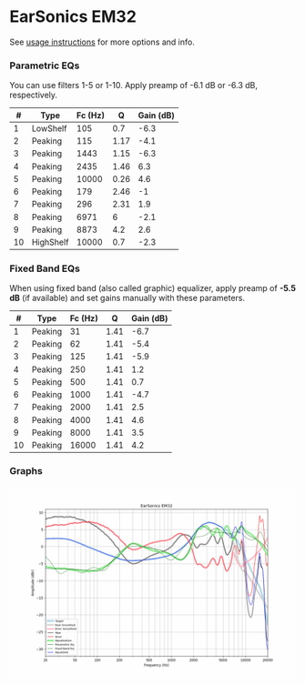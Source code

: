 # EarSonics EM32
See [usage instructions](https://github.com/jaakkopasanen/AutoEq#usage) for more options and info.

### Parametric EQs
You can use filters 1-5 or 1-10. Apply preamp of -6.1 dB or -6.3 dB, respectively.

|   # | Type      |   Fc (Hz) |    Q |   Gain (dB) |
|-----|-----------|-----------|------|-------------|
|   1 | LowShelf  |       105 | 0.7  |        -6.3 |
|   2 | Peaking   |       115 | 1.17 |        -4.1 |
|   3 | Peaking   |      1443 | 1.15 |        -6.3 |
|   4 | Peaking   |      2435 | 1.46 |         6.3 |
|   5 | Peaking   |     10000 | 0.26 |         4.6 |
|   6 | Peaking   |       179 | 2.46 |        -1   |
|   7 | Peaking   |       296 | 2.31 |         1.9 |
|   8 | Peaking   |      6971 | 6    |        -2.1 |
|   9 | Peaking   |      8873 | 4.2  |         2.6 |
|  10 | HighShelf |     10000 | 0.7  |        -2.3 |

### Fixed Band EQs
When using fixed band (also called graphic) equalizer, apply preamp of **-5.5 dB** (if available) and set gains manually with these parameters.

|   # | Type    |   Fc (Hz) |    Q |   Gain (dB) |
|-----|---------|-----------|------|-------------|
|   1 | Peaking |        31 | 1.41 |        -6.7 |
|   2 | Peaking |        62 | 1.41 |        -5.4 |
|   3 | Peaking |       125 | 1.41 |        -5.9 |
|   4 | Peaking |       250 | 1.41 |         1.2 |
|   5 | Peaking |       500 | 1.41 |         0.7 |
|   6 | Peaking |      1000 | 1.41 |        -4.7 |
|   7 | Peaking |      2000 | 1.41 |         2.5 |
|   8 | Peaking |      4000 | 1.41 |         4.6 |
|   9 | Peaking |      8000 | 1.41 |         3.5 |
|  10 | Peaking |     16000 | 1.41 |         4.2 |

### Graphs
![](./EarSonics%20EM32.png)
